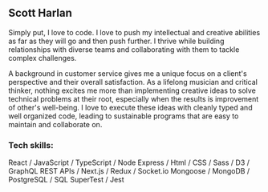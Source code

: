 ## Scott Harlan

Simply put, I love to code. I love to push my intellectual and creative abilities as far as they will go and then push further. I thrive while building relationships with diverse teams and collaborating with them to tackle complex challenges.

A background in customer service gives me a unique focus on a client's perspective and their overall satisfaction. As a lifelong musician and critical thinker, nothing excites me more than implementing creative ideas to solve technical problems at their root, especially when the results is improvement of other's well-being. I love to execute these ideas with cleanly typed and well organized code, leading to sustainable programs that are easy to maintain and collaborate on.

### Tech skills: 
React / JavaScript / TypeScript / Node Express / Html / CSS / Sass / D3 / GraphQL REST APIs / Next.js / Redux / Socket.io Mongoose / MongoDB / PostgreSQL / SQL SuperTest / Jest


